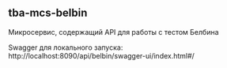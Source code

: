 ## tba-mcs-belbin

Микросервис, содержащий API для работы с тестом Белбина

Swagger для локального запуска:
http://localhost:8090/api/belbin/swagger-ui/index.html#/
